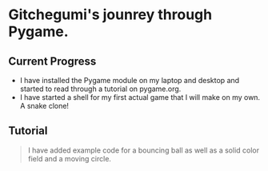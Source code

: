 # Gitchegumi's jounrey through Pygame.

## Current Progress
- I have installed the Pygame module on my laptop and desktop and started to read through a tutorial on pygame.org.
- I have started a shell for my first actual game that I will make on my own. A snake clone!

## Tutorial
> I have added example code for a bouncing ball as well as a solid color field and a moving circle.